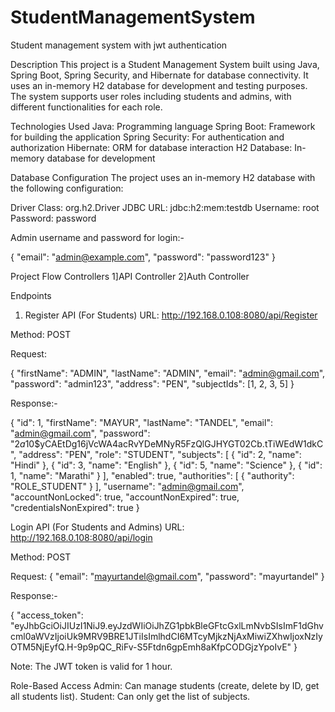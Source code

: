 # StudentManagementSystem
Student management system with jwt authentication

Description
This project is a Student Management System built using Java, Spring Boot, Spring Security, and Hibernate for database connectivity. It uses an in-memory H2 database for development and testing purposes. The system supports user roles including students and admins, with different functionalities for each role.

Technologies Used
Java: Programming language
Spring Boot: Framework for building the application
Spring Security: For authentication and authorization
Hibernate: ORM for database interaction
H2 Database: In-memory database for development


Database Configuration
The project uses an in-memory H2 database with the following configuration:

Driver Class: org.h2.Driver
JDBC URL: jdbc:h2:mem:testdb
Username: root
Password: password

Admin username and password for login:-

{
    "email": "admin@example.com",
    "password": "password123"
}


Project Flow
Controllers
1]API Controller
2]Auth Controller

Endpoints
1. Register API (For Students)
URL: http://192.168.0.108:8080/api/Register

Method: POST

Request:

{
    "firstName": "ADMIN",
    "lastName": "ADMIN",
    "email": "admin@gmail.com",
    "password": "admin123",
    "address": "PEN",
    "subjectIds": [1, 2, 3, 5]
}


Response:-

{
    "id": 1,
    "firstName": "MAYUR",
    "lastName": "TANDEL",
    "email": "admin@gmail.com",
    "password": "$2a$10$yCAEtDg16jVcWA4acRvYDeMNyR5FzQlGJHYGT02Cb.tTiWEdW1dkC",
    "address": "PEN",
    "role": "STUDENT",
    "subjects": [
         {
         "id": 2,
            "name": "Hindi"
        },
        {
            "id": 3,
            "name": "English"
        },
        {
            "id": 5,
            "name": "Science"
        },
        {
            "id": 1,
            "name": "Marathi"
        }
    ],
    "enabled": true,
    "authorities": [
        {
            "authority": "ROLE_STUDENT"
        }
    ],
    "username": "admin@gmail.com",
    "accountNonLocked": true,
    "accountNonExpired": true,
    "credentialsNonExpired": true
}

Login API (For Students and Admins)
URL: http://192.168.0.108:8080/api/login

Method: POST

Request:
{
    "email": "mayurtandel@gmail.com",
    "password": "mayurtandel"
}

Response:-

{
    "access_token": "eyJhbGciOiJIUzI1NiJ9.eyJzdWIiOiJhZG1pbkBleGFtcGxlLmNvbSIsImF1dGhvcml0aWVzIjoiUk9MRV9BRE1JTiIsImlhdCI6MTcyMjkzNjAxMiwiZXhwIjoxNzIyOTM5NjEyfQ.H-9p9pQC_RiFv-S5Ftdn6gpEmh8aKfpCODGjzYpoIvE"
}

Note: The JWT token is valid for 1 hour.

Role-Based Access
Admin: Can manage students (create, delete by ID, get all students list).
Student: Can only get the list of subjects.



